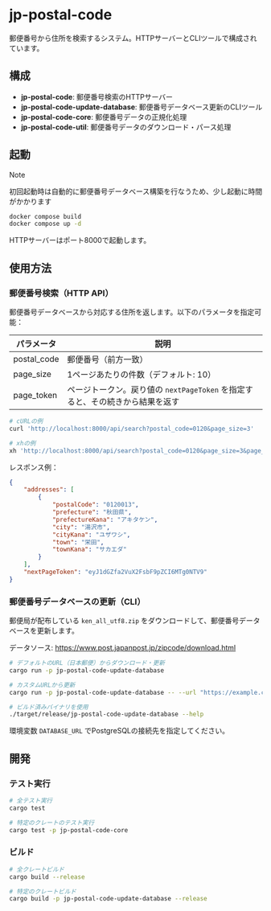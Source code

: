 # jp-postal-code

郵便番号から住所を検索するシステム。HTTPサーバーとCLIツールで構成されています。

## 構成

- **jp-postal-code**: 郵便番号検索のHTTPサーバー
- **jp-postal-code-update-database**: 郵便番号データベース更新のCLIツール
- **jp-postal-code-core**: 郵便番号データの正規化処理
- **jp-postal-code-util**: 郵便番号データのダウンロード・パース処理

## 起動

> [!NOTE]
>
> 初回起動時は自動的に郵便番号データベース構築を行なうため、少し起動に時間がかかります

```sh
docker compose build
docker compose up -d
```

HTTPサーバーはポート8000で起動します。

## 使用方法

### 郵便番号検索（HTTP API）

郵便番号データベースから対応する住所を返します。以下のパラメータを指定可能：

| パラメータ  | 説明                                                                          |
| ----------- | ----------------------------------------------------------------------------- |
| postal_code | 郵便番号（前方一致）                                                          |
| page_size   | 1ページあたりの件数（デフォルト: 10）                                         |
| page_token  | ページトークン。戻り値の `nextPageToken` を指定すると、その続きから結果を返す |

```sh
# cURLの例
curl 'http://localhost:8000/api/search?postal_code=0120&page_size=3'

# xhの例
xh 'http://localhost:8000/api/search?postal_code=0120&page_size=3&page_token=eyJ1dGZfa2VuX2FsbF9pZCI6MTg0NTF9'
```

レスポンス例：
```json
{
    "addresses": [
        {
            "postalCode": "0120013",
            "prefecture": "秋田県",
            "prefectureKana": "アキタケン",
            "city": "湯沢市",
            "cityKana": "ユザワシ",
            "town": "栄田",
            "townKana": "サカエダ"
        }
    ],
    "nextPageToken": "eyJ1dGZfa2VuX2FsbF9pZCI6MTg0NTV9"
}
```

### 郵便番号データベースの更新（CLI）

郵便局が配布している `ken_all_utf8.zip` をダウンロードして、郵便番号データベースを更新します。

データソース: https://www.post.japanpost.jp/zipcode/download.html

```sh
# デフォルトのURL（日本郵便）からダウンロード・更新
cargo run -p jp-postal-code-update-database

# カスタムURLから更新
cargo run -p jp-postal-code-update-database -- --url "https://example.com/ken_all_utf8.zip"

# ビルド済みバイナリを使用
./target/release/jp-postal-code-update-database --help
```

環境変数 `DATABASE_URL` でPostgreSQLの接続先を指定してください。

## 開発

### テスト実行

```sh
# 全テスト実行
cargo test

# 特定のクレートのテスト実行
cargo test -p jp-postal-code-core
```

### ビルド

```sh
# 全クレートビルド
cargo build --release

# 特定のクレートビルド
cargo build -p jp-postal-code-update-database --release
```

